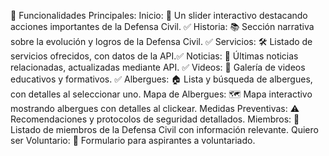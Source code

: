 📱 Funcionalidades Principales:
Inicio: 🌟 Un slider interactivo destacando acciones importantes de la Defensa Civil. ✅
Historia: 📚 Sección narrativa sobre la evolución y logros de la Defensa Civil. ✅
Servicios: 🛠️ Listado de servicios ofrecidos, con datos de la API.✅
Noticias: 📰 Últimas noticias relacionadas, actualizadas mediante API. ✅
Videos: 🎥 Galería de videos educativos y formativos. ✅
Albergues: 🏠 Lista y búsqueda de albergues, con detalles al seleccionar uno.
Mapa de Albergues: 🗺️ Mapa interactivo mostrando albergues con detalles al clickear.
Medidas Preventivas: ⚠️ Recomendaciones y protocolos de seguridad detallados.
Miembros: 👥 Listado de miembros de la Defensa Civil con información relevante.
Quiero ser Voluntario: 💪 Formulario para aspirantes a voluntariado.
